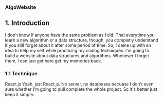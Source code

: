 ### AlgoWebsite
## 1. Introduction
I don't know if anyone have the same problem as I did. That everytime you learn a new algorithm or a data structure, though, you completly understand it you still forget about it after some period of time.
So, I came up with an idea to help my self while practicing my coding techniques. I'm going to build a website about data structures and algorithms. Whenever I forget them, I can just get here get my memories back.

### 1.1 Technique 
React.js
Yeah, just React.js. No server, no databases becuase I don't even sure whether I'm going to pull complete the whole project. So it's better just keep it simple.
